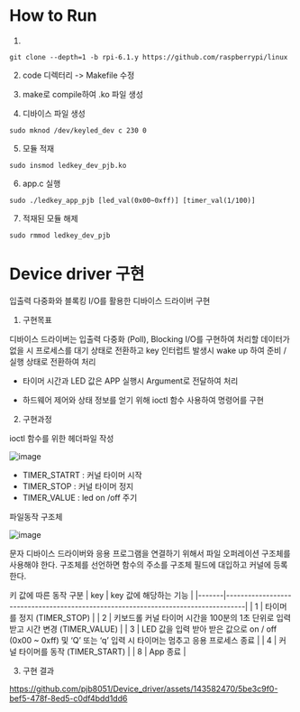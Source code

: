 # How to Run
1. 
```
git clone --depth=1 -b rpi-6.1.y https://github.com/raspberrypi/linux
```
2. code 디렉터리 -> Makefile <KDIR> 수정

3. make로 compile하여 .ko 파일 생성

4. 디바이스 파일 생성
```
sudo mknod /dev/keyled_dev c 230 0
```
5. 모듈 적재
```
sudo insmod ledkey_dev_pjb.ko
```
6. app.c 실행
```
sudo ./ledkey_app_pjb [led_val(0x00~0xff)] [timer_val(1/100)]
```
7. 적재된 모듈 해제
```
sudo rmmod ledkey_dev_pjb
```

# Device driver 구현
입출력 다중화와 블록킹 I/O를 활용한 디바이스 드라이버 구현

1. 구현목표

디바이스 드라이버는 입출력 다중화 (Poll), Blocking I/O를 구현하여 처리할 데이터가 없을 시 
프로세스를 대기 상태로 전환하고 key 인터럽트 발생시 wake up 하여 준비 / 실행 상태로 전환하여 처리

* 타이머 시간과 LED 값은 APP 실행시 Argument로 전달하여 처리

* 하드웨어 제어와 상태 정보를 얻기 위해 ioctl 함수 사용하여 명령어를 구현

2. 구현과정

ioctl 함수를 위한 헤더파일 작성

![image](https://github.com/pjb8051/Device_driver/assets/143582470/d2d20999-9572-4bdc-a4be-35353c75464f)

 - TIMER_STATRT : 커널 타이머 시작
 - TIMER_STOP : 커널 타이머 정지
 - TIMER_VALUE : led on /off 주기

파일동작 구조체

![image](https://github.com/pjb8051/Device_driver/assets/143582470/8d0e0f01-c55c-47ca-91f0-e4a3f97d74d0)


문자 디바이스 드라이버와 응용 프로그램을 연결하기 위해서 파일 오퍼레이션 구조체를 사용해야 한다. 구조체를 선언하면 함수의 주소를 구조체 필드에 대입하고 커널에 등록한다.

키 값에 따른 동작 구분
| key  | key 값에 해당하는 기능                                                                    |
|-------|-----------------------------------------------------------------------------------|
| 1     | 타이머를 정지 (TIMER_STOP)                                                              |
| 2     | 키보드롤 커널 타이머 시간을 100분의 1초 단위로 입력 받고 시간 변경 (TIMER_VALUE)                            |
| 3     | LED 값을 입력 받아 받은 값으로 on / off (0x00 ~ 0xff) 및 ‘Q’ 또는 ‘q’ 입력 시  타이머는 멈추고 응용 프로세스 종료 |
| 4     | 커널 타이머를 동작 (TIMER_START)                                                          |
| 8     | App 종료                                                                            |

3. 구현 결과


https://github.com/pjb8051/Device_driver/assets/143582470/5be3c9f0-bef5-478f-8ed5-c0df4bdd1dd6


